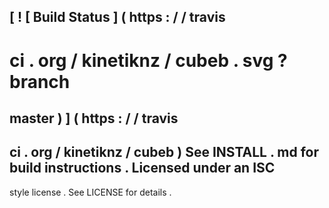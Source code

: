 [
!
[
Build
Status
]
(
https
:
/
/
travis
-
ci
.
org
/
kinetiknz
/
cubeb
.
svg
?
branch
=
master
)
]
(
https
:
/
/
travis
-
ci
.
org
/
kinetiknz
/
cubeb
)
See
INSTALL
.
md
for
build
instructions
.
Licensed
under
an
ISC
-
style
license
.
See
LICENSE
for
details
.

